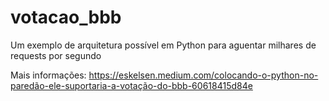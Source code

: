 # votacao_bbb
Um exemplo de arquitetura possível em Python para aguentar milhares de requests por segundo

Mais informações: https://eskelsen.medium.com/colocando-o-python-no-paredão-ele-suportaria-a-votação-do-bbb-60618415d84e
